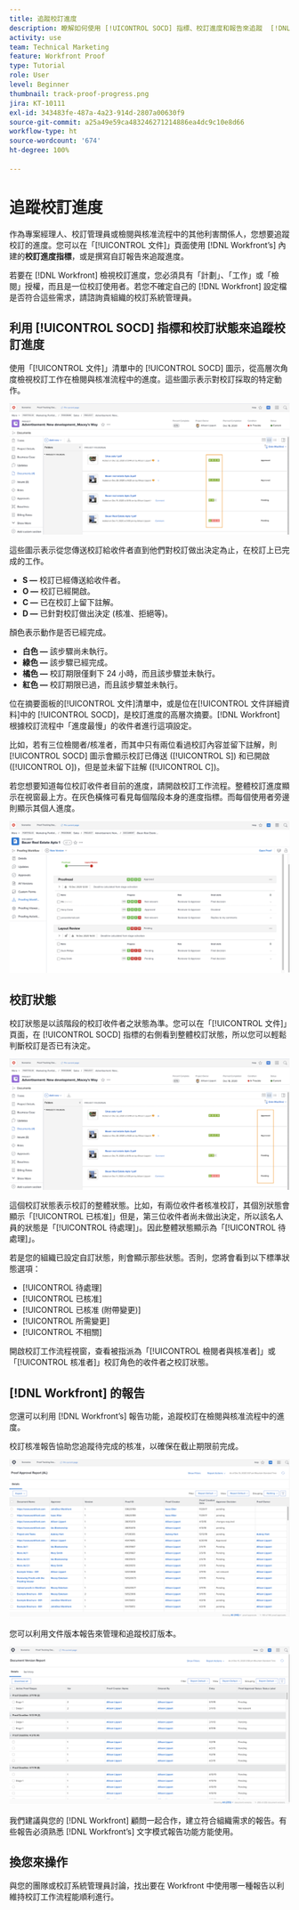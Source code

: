 ```yaml
---
title: 追蹤校訂進度
description: 瞭解如何使用 [!UICONTROL SOCD] 指標、校訂進度和報告來追蹤  [!DNL  Workfront] 中的校訂進度。
activity: use
team: Technical Marketing
feature: Workfront Proof
type: Tutorial
role: User
level: Beginner
thumbnail: track-proof-progress.png
jira: KT-10111
exl-id: 343483fe-487a-4a23-914d-2807a00630f9
source-git-commit: a25a49e59ca483246271214886ea4dc9c10e8d66
workflow-type: ht
source-wordcount: '674'
ht-degree: 100%

---
```


# 追蹤校訂進度

作為專案經理人、校訂管理員或檢閱與核准流程中的其他利害關係人，您想要追蹤校訂的進度。您可以在「[!UICONTROL 文件]」頁面使用 [!DNL Workfront’s] 內建的&#x200B;**校訂進度指標**，或是撰寫自訂報告來追蹤進度。

若要在 [!DNL Workfront] 檢視校訂進度，您必須具有「計劃」、「工作」或「檢閱」授權，而且是一位校訂使用者。若您不確定自己的 [!DNL Workfront] 設定檔是否符合這些需求，請諮詢貴組織的校訂系統管理員。

## 利用 [!UICONTROL SOCD] 指標和校訂狀態來追蹤校訂進度

使用「[!UICONTROL 文件]」清單中的 [!UICONTROL SOCD] 圖示，從高層次角度檢視校訂工作在檢閱與核准流程中的進度。這些圖示表示對校訂採取的特定動作。

![影像顯示 [!DNL  Workfront] 專案中「[!UICONTROL 文件]」清單，並且突顯標示 [!UICONTROL SOCD] 圖示。](assets/manage-proofs-socd.png)

這些圖示表示從您傳送校訂給收件者直到他們對校訂做出決定為止，在校訂上已完成的工作。

* **S —** 校訂已經傳送給收件者。
* **O —** 校訂已經開啟。
* **C —** 已在校訂上留下註解。
* **D —** 已針對校訂做出決定 (核准、拒絕等)。

顏色表示動作是否已經完成。

* **白色 —** 該步驟尚未執行。
* **綠色 —** 該步驟已經完成。
* **橘色 —** 校訂期限僅剩下 24 小時，而且該步驟並未執行。
* **紅色 —** 校訂期限已過，而且該步驟並未執行。

位在摘要面板的[!UICONTROL 文件]清單中，或是位在[!UICONTROL 文件詳細資料]中的 [!UICONTROL SOCD]，是校訂進度的高層次摘要。[!DNL Workfront] 根據校訂流程中「進度最慢」的收件者進行這項設定。

比如，若有三位檢閱者/核准者，而其中只有兩位看過校訂內容並留下註解，則 [!UICONTROL SOCD] 圖示會顯示校訂已傳送 ([!UICONTROL S]) 和已開啟 ([!UICONTROL O])，但是並未留下註解 ([!UICONTROL C])。

若您想要知道每位校訂收件者目前的進度，請開啟校訂工作流程。整體校訂進度顯示在視窗最上方。在灰色橫條可看見每個階段本身的進度指標。而每個使用者旁邊則顯示其個人進度。

![影像顯示文件的「[!UICONTROL 校訂工作流程]」區段。](assets/manage-proofs-socd-in-proofing-workflow-window.png)

## 校訂狀態

校訂狀態是以該階段的校訂收件者之狀態為準。您可以在「[!UICONTROL 文件]」頁面，在 [!UICONTROL SOCD] 指標的右側看到整體校訂狀態，所以您可以輕鬆判斷校訂是否已有決定。

![影像顯示 [!DNL  Workfront] 專案的「[!UICONTROL 文件]」清單並突顯標示整體校訂狀態。](assets/manage-proofs-overall-status.png)

這個校訂狀態表示校訂的整體狀態。比如，有兩位收件者核准校訂，其個別狀態會顯示「[!UICONTROL 已核准]」但是，第三位收件者尚未做出決定，所以該名人員的狀態是「[!UICONTROL 待處理]」。因此整體狀態顯示為「[!UICONTROL 待處理]」。

若是您的組織已設定自訂狀態，則會顯示那些狀態。否則，您將會看到以下標準狀態選項：

* [!UICONTROL 待處理]
* [!UICONTROL 已核准]
* [!UICONTROL 已核准 (附帶變更)]
* [!UICONTROL 所需變更]
* [!UICONTROL 不相關]

開啟校訂工作流程視窗，查看被指派為「[!UICONTROL 檢閱者與核准者]」或「[!UICONTROL 核准者]」校訂角色的收件者之校訂狀態。

## [!DNL Workfront] 的報告

您還可以利用 [!DNL Workfront’s] 報告功能，追蹤校訂在檢閱與核准流程中的進度。

校訂核准報告協助您追蹤待完成的核准，以確保在截止期限前完成。

![影像顯示 [!DNL  Workfront] 中的校訂核准報告。](assets/proof-approval-report.png)

您可以利用文件版本報告來管理和追蹤校訂版本。

![影像顯示 [!DNL  Workfront] 中的文件版本。](assets/document-version-report.png)

我們建議與您的 [!DNL Workfront] 顧問一起合作，建立符合組織需求的報告。有些報告必須熟悉 [!DNL Workfront’s] 文字模式報告功能方能使用。

## 換您來操作

與您的團隊或校訂系統管理員討論，找出要在 Workfront 中使用哪一種報告以利維持校訂工作流程能順利進行。

<!--
### Learn more
* Learn to create reports in [!DNL Workfront] with the Basic Report Creation course.
* View progress and status of a proof
* View activity on a proof within [!DNL Workfront]
-->
